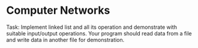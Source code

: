 # Computer Networks
Task: Implement linked list and all its operation and demonstrate with suitable
input/output operations. Your program should read data from a file and
write data in another file for demonstration.
